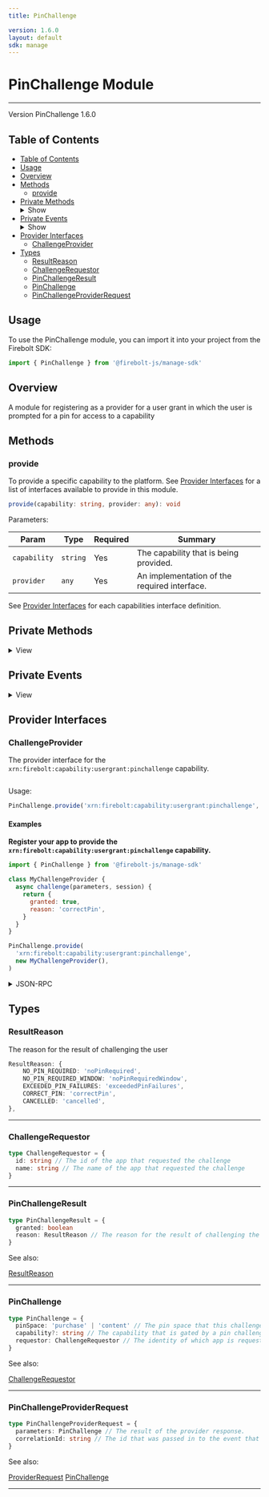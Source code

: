 ```yaml
---
title: PinChallenge

version: 1.6.0
layout: default
sdk: manage
---
```


# PinChallenge Module

---

Version PinChallenge 1.6.0

## Table of Contents

- [Table of Contents](#table-of-contents)
- [Usage](#usage)
- [Overview](#overview)
- [Methods](#methods)
  - [provide](#provide)
- [Private Methods](#private-methods)<details markdown="1"  ontoggle="document.getElementById('private-methods-details').open=this.open"><summary>Show</summary>
  - [challengeFocus](#challengefocus)
  - [challengeResponse](#challengeresponse)
  </details>
- [Private Events](#private-events)<details markdown="1"  ontoggle="document.getElementById('private-events-details').open=this.open"><summary>Show</summary>
  </details>
- [Provider Interfaces](#provider-interfaces)
  - [ChallengeProvider](#challengeprovider)
- [Types](#types)
  - [ResultReason](#resultreason)
  - [ChallengeRequestor](#challengerequestor)
  - [PinChallengeResult](#pinchallengeresult)
  - [PinChallenge](#pinchallenge)
  - [PinChallengeProviderRequest](#pinchallengeproviderrequest)

## Usage

To use the PinChallenge module, you can import it into your project from the Firebolt SDK:

```javascript
import { PinChallenge } from '@firebolt-js/manage-sdk'
```

## Overview

A module for registering as a provider for a user grant in which the user is prompted for a pin for access to a capability

## Methods

### provide

To provide a specific capability to the platform. See [Provider Interfaces](#provider-interfaces) for a list of interfaces available to provide in this module.

```typescript
provide(capability: string, provider: any): void
```

Parameters:

| Param        | Type     | Required | Summary                                      |
| ------------ | -------- | -------- | -------------------------------------------- |
| `capability` | `string` | Yes      | The capability that is being provided.       |
| `provider`   | `any`    | Yes      | An implementation of the required interface. |

See [Provider Interfaces](#provider-interfaces) for each capabilities interface definition.

## Private Methods

<details markdown="1"  id="private-methods-details">
  <summary>View</summary>

### challengeError

_This is a private RPC method._

Internal API for Challenge Provider to send back error.

Parameters:

| Param           | Type     | Required | Description |
| --------------- | -------- | -------- | ----------- |
| `correlationId` | `string` | true     |             |
| `error`         | `object` | true     |             |

Result:

Capabilities:

| Role     | Capability                                     |
| -------- | ---------------------------------------------- |
| provides | xrn:firebolt:capability:usergrant:pinchallenge |

#### Examples

Example 1

JSON-RPC:

Request:

```json
{
  "jsonrpc": "2.0",
  "id": 1,
  "method": "PinChallenge.challengeError",
  "params": {
    "correlationId": "123",
    "error": {
      "code": 1,
      "message": "Error"
    }
  }
}
```

Response:

```json
{
  "jsonrpc": "2.0",
  "id": 1,
  "result": null
}
```

---

### challengeFocus

_This is a private RPC method._

Internal API for Challenge Provider to request focus for UX purposes.

Result:

Capabilities:

| Role     | Capability                                     |
| -------- | ---------------------------------------------- |
| provides | xrn:firebolt:capability:usergrant:pinchallenge |

#### Examples

Example

JSON-RPC:

Request:

```json
{
  "jsonrpc": "2.0",
  "id": 1,
  "method": "PinChallenge.challengeFocus",
  "params": {}
}
```

Response:

```json
{
  "jsonrpc": "2.0",
  "id": 1,
  "result": null
}
```

---

### challengeResponse

_This is a private RPC method._

Internal API for Challenge Provider to send back response.

Parameters:

| Param           | Type                                        | Required | Description |
| --------------- | ------------------------------------------- | -------- | ----------- |
| `correlationId` | `string`                                    | true     |             |
| `result`        | [`PinChallengeResult`](#pinchallengeresult) | true     |             |

Result:

Capabilities:

| Role     | Capability                                     |
| -------- | ---------------------------------------------- |
| provides | xrn:firebolt:capability:usergrant:pinchallenge |

#### Examples

Example #1

JSON-RPC:

Request:

```json
{
  "jsonrpc": "2.0",
  "id": 1,
  "method": "PinChallenge.challengeResponse",
  "params": {
    "correlationId": "123",
    "result": {
      "granted": true,
      "reason": "correctPin"
    }
  }
}
```

Response:

```json
{
  "jsonrpc": "2.0",
  "id": 1,
  "result": null
}
```

Example #2

JSON-RPC:

Request:

```json
{
  "jsonrpc": "2.0",
  "id": 1,
  "method": "PinChallenge.challengeResponse",
  "params": {
    "correlationId": "123",
    "result": {
      "granted": false,
      "reason": "exceededPinFailures"
    }
  }
}
```

Response:

```json
{
  "jsonrpc": "2.0",
  "id": 1,
  "result": null
}
```

Example #3

JSON-RPC:

Request:

```json
{
  "jsonrpc": "2.0",
  "id": 1,
  "method": "PinChallenge.challengeResponse",
  "params": {
    "correlationId": "123",
    "result": {
      "granted": null,
      "reason": "cancelled"
    }
  }
}
```

Response:

```json
{
  "jsonrpc": "2.0",
  "id": 1,
  "result": null
}
```

---

</details>

## Private Events

<details markdown="1"  id="private-events-details">
  <summary>View</summary>

### onRequestChallenge

_This is a private RPC method._

Registers as a provider for when the user should be challenged in order to confirm access to a capability through a pin prompt

Parameters:

| Param    | Type      | Required | Description |
| -------- | --------- | -------- | ----------- |
| `listen` | `boolean` | true     |             |

Result:

[PinChallengeProviderRequest](#pinchallengeproviderrequest)

Capabilities:

| Role     | Capability                                     |
| -------- | ---------------------------------------------- |
| provides | xrn:firebolt:capability:usergrant:pinchallenge |

#### Examples

Default Example

JSON-RPC:

Request:

```json
{
  "jsonrpc": "2.0",
  "id": 1,
  "method": "PinChallenge.onRequestChallenge",
  "params": {
    "listen": true
  }
}
```

Response:

```json
{
  "jsonrpc": "2.0",
  "id": 1,
  "result": {
    "correlationId": "abc",
    "parameters": {
      "capability": "xrn:firebolt:capability:commerce::purchase",
      "requestor": {
        "id": "ReferenceApp",
        "name": "Firebolt Reference App"
      },
      "pinSpace": "purchase"
    }
  }
}
```

---

</details>

## Provider Interfaces

### ChallengeProvider

The provider interface for the `xrn:firebolt:capability:usergrant:pinchallenge` capability.

```typescript

```

Usage:

```typescript
PinChallenge.provide('xrn:firebolt:capability:usergrant:pinchallenge', provider: ChallengeProvider | object)
```

#### Examples

**Register your app to provide the `xrn:firebolt:capability:usergrant:pinchallenge` capability.**

```javascript
import { PinChallenge } from '@firebolt-js/manage-sdk'

class MyChallengeProvider {
  async challenge(parameters, session) {
    return {
      granted: true,
      reason: 'correctPin',
    }
  }
}

PinChallenge.provide(
  'xrn:firebolt:capability:usergrant:pinchallenge',
  new MyChallengeProvider(),
)
```

<details markdown="1" >
    <summary>JSON-RPC</summary>

**Register to recieve each provider API**

Request:

```json
{
  "id": 1,
  "method": "PinChallenge.onRequestChallenge",
  "params": {
    "listen": true
  }
}
```

Response:

```json
{
  "id": 1,
  "result": {
    "listening": true,
    "event": "PinChallenge.onRequestChallenge"
  }
}
```

**Asynchronous event to initiate challenge()**

Event Response:

```json
{
  "id": 1,
  "result": {
    "correlationId": undefined,
    "parameters": {
      "capability": "xrn:firebolt:capability:commerce::purchase",
      "requestor": {
        "id": "ReferenceApp",
        "name": "Firebolt Reference App"
      },
      "pinSpace": "purchase"
    }
  }
}
```

**App initiated response to event**

Request:

```json
{
  "id": 2,
  "method": "PinChallenge.challengeResponse",
  "params": {
    "correlationId": undefined,
    "result": {
      "granted": true,
      "reason": "correctPin"
    }
  }
}
```

Response:

```json
{
  "id": 2,
  "result": true
}
```

</details>

## Types

### ResultReason

The reason for the result of challenging the user

```typescript
ResultReason: {
    NO_PIN_REQUIRED: 'noPinRequired',
    NO_PIN_REQUIRED_WINDOW: 'noPinRequiredWindow',
    EXCEEDED_PIN_FAILURES: 'exceededPinFailures',
    CORRECT_PIN: 'correctPin',
    CANCELLED: 'cancelled',
},

```

---

### ChallengeRequestor

```typescript
type ChallengeRequestor = {
  id: string // The id of the app that requested the challenge
  name: string // The name of the app that requested the challenge
}
```

---

### PinChallengeResult

```typescript
type PinChallengeResult = {
  granted: boolean
  reason: ResultReason // The reason for the result of challenging the user
}
```

See also:

[ResultReason](#resultreason)

---

### PinChallenge

```typescript
type PinChallenge = {
  pinSpace: 'purchase' | 'content' // The pin space that this challenge is for
  capability?: string // The capability that is gated by a pin challenge
  requestor: ChallengeRequestor // The identity of which app is requesting access to this capability
}
```

See also:

[ChallengeRequestor](#challengerequestor)

---

### PinChallengeProviderRequest

```typescript
type PinChallengeProviderRequest = {
  parameters: PinChallenge // The result of the provider response.
  correlationId: string // The id that was passed in to the event that triggered a provider method to be called
}
```

See also:

[ProviderRequest](../Types/schemas/#ProviderRequest)
[PinChallenge](#pinchallenge-1)

---
